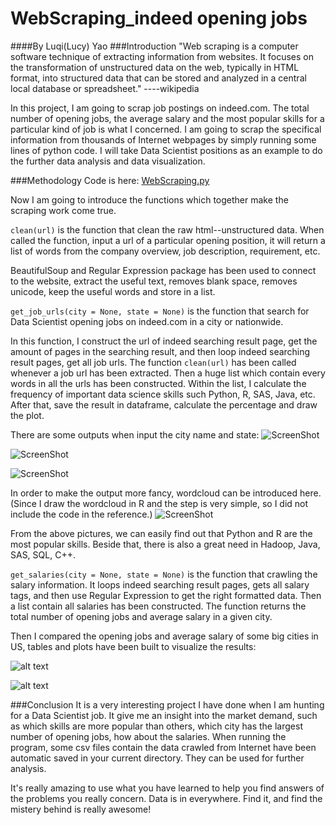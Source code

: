 # WebScraping_indeed opening jobs
####By Luqi(Lucy) Yao
###Introduction
"Web scraping is a computer software technique of extracting information from websites. It focuses on the transformation 
of unstructured data on the web, typically in HTML format, into structured data that can be stored 
and analyzed in a central local database or spreadsheet." ----wikipedia

In this project, I am going to scrap job postings on indeed.com. The total number of opening jobs, the average salary and
the most popular skills for a particular kind of job is what I concerned. I am going to scrap the specifical information from thousands of 
Internet webpages by simply running some lines of python code. I will take Data Scientist positions as an example to do the further
data analysis and data visualization.

###Methodology
Code is here: [WebScraping.py](https://github.com/LuqiY/WebScraping_indeed.com/blob/master/WebScraping.py)

Now I am going to introduce the functions which together make the scraping work come true.

`clean(url)` is the function that clean the raw html--unstructured data. When called the function, input a url of a particular
opening position, it will return a list of words from the company overview, job description, requirement, etc. 

BeautifulSoup and Regular Expression package has been used to connect to the website, extract the useful text, removes blank space, 
removes unicode, keep the useful words and store in a list.

`get_job_urls(city = None, state = None)` is the function that search for Data Scientist opening jobs on indeed.com in a city or 
nationwide.

In this function, I construct the url of indeed searching result page, get the amount of pages in the searching result, and then 
loop indeed searching result pages, get all job urls. The function `clean(url)` has been called whenever a job url has been extracted.
Then a huge list which contain every words in all the urls has been constructed. Within the list, I calculate the frequency of 
important data science skills such Python, R, SAS, Java, etc. After that, save the result in dataframe, calculate the percentage and
draw the plot.

There are some outputs when input the city name and state:
![ScreenShot](http://i4.tietuku.com/24d640c98b506744.png)


![ScreenShot](http://i4.tietuku.com/33847c778c45ff07.png)


![ScreenShot](http://i4.tietuku.com/9da8d66fd993fede.png)

In order to make the output more fancy, wordcloud can be introduced here. (Since I draw the wordcloud in R and the step is very simple,
so I did not include the code in the reference.)
![ScreenShot](http://i4.tietuku.com/c13cd226b79523f1.png)

From the above pictures, we can easily find out that Python and R are the most popular skills. Beside that, there is also a great need 
in Hadoop, Java, SAS, SQL, C++.


`get_salaries(city = None, state = None)` is the function that crawling the salary information. It loops indeed searching result pages, 
gets all salary tags, and then use Regular Expression to get the right formatted data. Then a list contain all salaries has been 
constructed. The function returns the total number of opening jobs and average salary in a given city.

Then I compared the opening jobs and average salary of some big cities in US, tables and plots have been built to visualize the results:

![alt text](http://i4.tietuku.com/d27442e4edf509d5.png)

![alt text](http://i4.tietuku.com/31b8ac90d536100a.png)

###Conclusion
It is a very interesting project I have done when I am hunting for a Data Scientist job. It give me an insight into the market demand, such as which skills are more popular than others, which city has the largest number of opening jobs, how about the salaries. When running the program, some csv files contain the data crawled from Internet have been automatic saved in your current directory. They can be used for further analysis.

It's really amazing to use what you have learned to help you find answers of the problems you really concern. Data is in everywhere. Find it, and find the mistery behind is really awesome!








